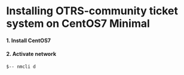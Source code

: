 # Installing OTRS-community ticket system on CentOS7 Minimal

#### 1. Install CentOS7
#### 2. Activate network
```
$-- nmcli d
```
